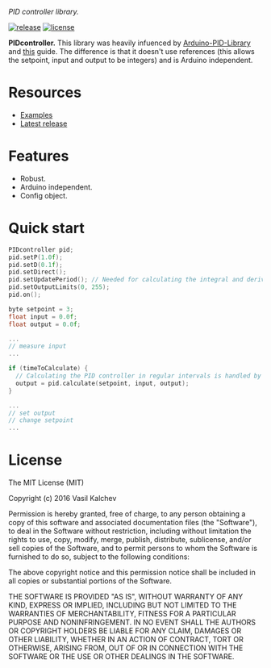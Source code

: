 *PID controller library.*

[![release](https://img.shields.io/badge/release-0.1.0-yellow.svg)](https://github.com/VaSe7u/PIDcontroller/releases)
[![license](https://img.shields.io/github/license/mashape/apistatus.svg?maxAge=2592000)](https://opensource.org/licenses/mit-license.php)


**PIDcontroller.**
This library was heavily infuenced by [Arduino-PID-Library][ArduinoPID] and [this][ArduinoPID_guide] guide. The difference is that it doesn't use references (this allows the setpoint, input and output to be integers) and is Arduino independent.


Resources
=========
 - [Examples][examples]
 - [Latest release][latest release]


Features
========
 - Robust.
 - Arduino independent.
 - Config object.


Quick start
===========
```c++
PIDcontroller pid;
pid.setP(1.0f);
pid.setD(0.1f);
pid.setDirect();
pid.setUpdatePeriod(); // Needed for calculating the integral and derivative terms.
pid.setOutputLimits(0, 255);
pid.on();

byte setpoint = 3;
float input = 0.0f;
float output = 0.0f;

...
// measure input
...

if (timeToCalculate) {
  // Calculating the PID controller in regular intervals is handled by the user.
  output = pid.calculate(setpoint, input, output);
}

...
// set output
// change setpoint
...
```

License
=======
The MIT License (MIT)

Copyright (c) 2016 Vasil Kalchev

Permission is hereby granted, free of charge, to any person obtaining a copy
of this software and associated documentation files (the "Software"), to deal
in the Software without restriction, including without limitation the rights
to use, copy, modify, merge, publish, distribute, sublicense, and/or sell
copies of the Software, and to permit persons to whom the Software is
furnished to do so, subject to the following conditions:

The above copyright notice and this permission notice shall be included in all
copies or substantial portions of the Software.

THE SOFTWARE IS PROVIDED "AS IS", WITHOUT WARRANTY OF ANY KIND, EXPRESS OR
IMPLIED, INCLUDING BUT NOT LIMITED TO THE WARRANTIES OF MERCHANTABILITY,
FITNESS FOR A PARTICULAR PURPOSE AND NONINFRINGEMENT. IN NO EVENT SHALL THE
AUTHORS OR COPYRIGHT HOLDERS BE LIABLE FOR ANY CLAIM, DAMAGES OR OTHER
LIABILITY, WHETHER IN AN ACTION OF CONTRACT, TORT OR OTHERWISE, ARISING FROM,
OUT OF OR IN CONNECTION WITH THE SOFTWARE OR THE USE OR OTHER DEALINGS IN THE
SOFTWARE.

[doxygen classes]: https://VaSe7u.github.io/PIDcontroller/doc/Doxygen/html/annotated.html
[examples]: https://github.com/VaSe7u/PIDcontroller/tree/master/examples
[latest release]: https://github.com/VaSe7u/PIDcontroller/releases/latest
[ArduinoPID]: https://github.com/br3ttb/Arduino-PID-Library
[ArduinoPID_guide]: http://brettbeauregard.com/blog/2011/04/improving-the-beginners-pid-introduction/